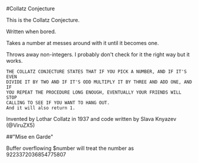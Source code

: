 #Collatz Conjecture

This is the Collatz Conjecture.

Written when bored.

Takes a number at messes around with it until it becomes one.

Throws away non-integers. I probably don't check for it the right way but it works.


	THE COLLATZ CONJECTURE STATES THAT IF YOU PICK A NUMBER, AND IF IT'S EVEN
	DIVIDE IT BY TWO AND IF IT'S ODD MULTIPLY IT BY THREE AND ADD ONE, AND IF
	YOU REPEAT THE PROCEDURE LONG ENOUGH, EVENTUALLY YOUR FRIENDS WILL STOP
	CALLING TO SEE IF YOU WANT TO HANG OUT.
	And it will also return 1.


Invented by Lothar Collatz in 1937 and code written by Slava Knyazev (@ViruZX5)

##"Mise en Garde"

Buffer overflowing $number will treat the number as 9223372036854775807
